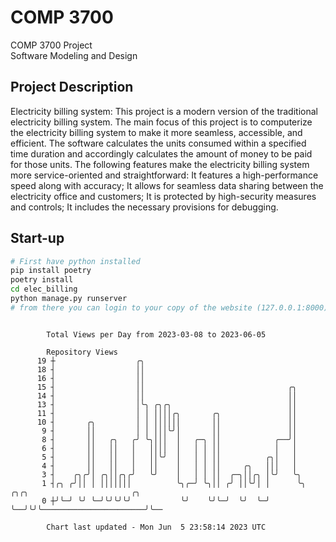 # COMP 3700
COMP 3700 Project  
Software Modeling and Design
## Project Description
Electricity billing system: This project is a modern version of the traditional electricity billing system. The main focus of this project is to computerize the electricity billing system to make it more seamless, accessible, and efficient. The software calculates the units consumed within a specified time duration and accordingly calculates the amount of money to be paid for those units. The following features make the electricity billing system more service-oriented and straightforward: It features a high-performance speed along with accuracy; It allows for seamless data sharing between the electricity office and customers; It is protected by high-security measures and controls; It includes the necessary provisions for debugging.

## Start-up
```bash
# First have python installed
pip install poetry
poetry install
cd elec_billing
python manage.py runserver
# from there you can login to your copy of the website (127.0.0.1:8000), default creds are admin/admin
```

```

        Total Views per Day from 2023-03-08 to 2023-06-05

        Repository Views
      19 ┼                  ╭╮
      18 ┤                  ││
      16 ┤                  ││
      15 ┤                  ││                                ╭╮
      14 ┤                  ││                                ││
      13 ┤                  │╰╮ ╭╮╭╮                          ││
      11 ┤                  │ │ ││││╭╮       ╭╮               ││
      10 ┤       ╭╮         │ │ ││││││       ││               ││
       9 ┤       ││         │ │ │││╰╯│       ││               ││
       8 ┤       ││   ╭╮   ╭╯ ╰╮│││  │   ╭─╮ ││            ╭──╯│
       6 ┤       ││   ││   │   ││││  │   │ │ ││            │   │
       5 ┤       ││   ││   │   ││╰╯  │   │ │ ││          ╭╮│   │
       4 ┤       ││   ││   │   ││    │   │ │ ││     ╭╮   │││   │
       3 ┤    ╭╮╭╯│ ╭╮││╭╮╭╯   ╰╯    │   │ │ ││  ╭─╮││╭╮ │╰╯   ╰╮
       1 ┤╭╮ ╭╯││ │ │││││││          ╰╮╭─╯ ╰╮││ ╭╯ ││╰╯│ │      ╰╮  ╭╮╭╮                       ╭╮
       0 ┼╯╰─╯ ╰╯ ╰─╯╰╯╰╯╰╯           ╰╯    ╰╯╰─╯  ╰╯  ╰─╯       ╰──╯╰╯╰───────────────────────╯╰──

        Chart last updated - Mon Jun  5 23:58:14 2023 UTC
        
```
